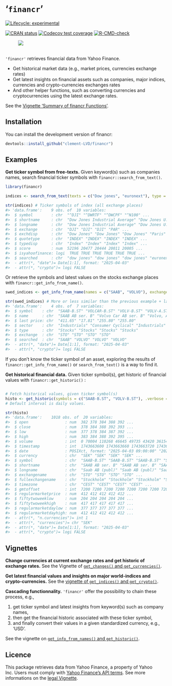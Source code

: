 
<!-- README.md is generated from README.Rmd. Please edit that file -->

# ‘`financr`’

<!-- badges: start -->

[![Lifecycle:
experimental](https://img.shields.io/badge/lifecycle-experimental-orange.svg)](https://lifecycle.r-lib.org/articles/stages.html#experimental)

[![CRAN
status](https://www.r-pkg.org/badges/version/financr)](https://CRAN.R-project.org/package=financr)
[![Codecov test
coverage](https://codecov.io/gh/Clement-LVD/financr/graph/badge.svg)](https://app.codecov.io/gh/Clement-LVD/financr)
[![R-CMD-check](https://github.com/Clement-LVD/financr/actions/workflows/R-CMD-check.yaml/badge.svg)](https://github.com/Clement-LVD/financr/actions/workflows/R-CMD-check.yaml)
<!-- badges: end -->

<figure>
<img
src="https://img.shields.io/badge/Package-bold?style=flat&amp;logoColor=black&amp;logoSize=2&amp;label=R&amp;labelColor=black&amp;color=green"
alt=" " />
<figcaption aria-hidden="true"> </figcaption>
</figure>

`'financr'` retrieves financial data from Yahoo Finance.

- Get historical market data (e.g., market prices, currencies exchange
  rates)
- Get latest insights on financial assets such as companies, major
  indices, currencies and crypto-currencies exchanges rates
- And other helper functions, such as converting currencies and
  cryptocurrencies using the latest exchange rates.

See the [Vignette ‘Summary of financr
Functions’](https://clement-lvd.github.io/financr/articles/Functions_summary.html).

## Installation

You can install the development version of financr:

``` r
devtools::install_github("clement-LVD/financr")
```

## Examples

**Get ticker symbol from free-texts.** Given keyword(s) such as
companies names, search financial ticker symbols with
`financr::search_from_text()`.

``` r
library(financr)

indices <- search_from_text(texts = c("Dow jones", "euronext"), type = "index" )

str(indices) # Ticker symbols of index (all exchange places)
#> 'data.frame':    9 obs. of  10 variables:
#>  $ symbol        : chr  "^DJI" "^DWRTF" "^DWCPF" "^N100" ...
#>  $ shortname     : chr  "Dow Jones Industrial Average" "Dow Jones U.S. Select REIT Inde" "Dow Jones U.S. Completion Total" "Euronext 100 Index" ...
#>  $ longname      : chr  "Dow Jones Industrial Average" "Dow Jones U.S. Select REIT Inde" "Dow Jones U.S. Completion Total" "Euronext 100 Index" ...
#>  $ exchange      : chr  "DJI" "DJI" "DJI" "PAR" ...
#>  $ exchdisp      : chr  "Dow Jones" "Dow Jones" "Dow Jones" "Paris" ...
#>  $ quotetype     : chr  "INDEX" "INDEX" "INDEX" "INDEX" ...
#>  $ typedisp      : chr  "Index" "Index" "Index" "Index" ...
#>  $ score         : num  52196 20477 20444 20011 20005 ...
#>  $ isyahoofinance: logi  TRUE TRUE TRUE TRUE TRUE TRUE ...
#>  $ searched      : chr  "dow jones" "dow jones" "dow jones" "euronext" ...
#>  - attr(*, "date")= Date[1:1], format: "2025-04-03"
#>  - attr(*, "crypto")= logi FALSE
```

Or retrieve the symbols and latest values on the stocks exchange places
with `financr::get_info_from_name()`.

``` r
swed_indices <- get_info_from_name(names = c("SAAB", "VOLVO"), exchange = "STO")

str(swed_indices) # More or less similar than the previous example + latest values of the day
#> 'data.frame':    4 obs. of  7 variables:
#>  $ symbol    : chr  "SAAB-B.ST" "VOLCAR-B.ST" "VOLV-B.ST" "VOLV-A.ST"
#>  $ name      : chr  "SAAB AB ser. B" "Volvo Car AB ser. B" "Volvo, AB ser. B" "Volvo, AB ser. A"
#>  $ last price: chr  "411.65" "17.81" "255.80" "255.80"
#>  $ sector    : chr  "Industrials" "Consumer Cyclical" "Industrials" "Industrials"
#>  $ type      : chr  "Stocks" "Stocks" "Stocks" "Stocks"
#>  $ exchange  : chr  "STO" "STO" "STO" "STO"
#>  $ searched  : chr  "SAAB" "VOLVO" "VOLVO" "VOLVO"
#>  - attr(*, "date")= Date[1:1], format: "2025-04-03"
#>  - attr(*, "crypto")= logi FALSE
```

If you don’t know the ticker symbol of an asset, exploring the results
of `financr::get_info_from_name()` or `search_from_text()` is a way to
find it.

**Get historical financial data.** Given ticker symbol(s), get historic
of financial values with `financr::get_historic()` :

``` r

# Fetch historical values, given ticker symbol(s)
histo <- get_historic(symbols = c("SAAB-B.ST", "VOLV-B.ST"), .verbose = FALSE)
# Default interval is daily values.

str(histo)
#> 'data.frame':    1018 obs. of  20 variables:
#>  $ open                : num  382 378 384 388 392 ...
#>  $ close               : num  378 384 388 392 393 ...
#>  $ low                 : num  377 378 384 387 392 ...
#>  $ high                : num  383 384 388 392 395 ...
#>  $ volume              : int  0 70004 110268 46645 49735 43420 36154 22047 28342 24174 ...
#>  $ timestamp           : int  1743663600 1743663660 1743663720 1743663780 1743663840 1743663900 1743663960 1743664020 1743664080 1743664140 ...
#>  $ date                : POSIXct, format: "2025-04-03 09:00:00" "2025-04-03 09:01:00" ...
#>  $ currency            : chr  "SEK" "SEK" "SEK" "SEK" ...
#>  $ symbol              : chr  "SAAB-B.ST" "SAAB-B.ST" "SAAB-B.ST" "SAAB-B.ST" ...
#>  $ shortname           : chr  "SAAB AB ser. B" "SAAB AB ser. B" "SAAB AB ser. B" "SAAB AB ser. B" ...
#>  $ longname            : chr  "Saab AB (publ)" "Saab AB (publ)" "Saab AB (publ)" "Saab AB (publ)" ...
#>  $ exchangename        : chr  "STO" "STO" "STO" "STO" ...
#>  $ fullexchangename    : chr  "Stockholm" "Stockholm" "Stockholm" "Stockholm" ...
#>  $ timezone            : chr  "CEST" "CEST" "CEST" "CEST" ...
#>  $ gmtoffset           : int  7200 7200 7200 7200 7200 7200 7200 7200 7200 7200 ...
#>  $ regularmarketprice  : num  412 412 412 412 412 ...
#>  $ fiftytwoweeklow     : num  204 204 204 204 204 ...
#>  $ fiftytwoweekhigh    : num  417 417 417 417 417 ...
#>  $ regularmarketdaylow : num  377 377 377 377 377 ...
#>  $ regularmarketdayhigh: num  412 412 412 412 412 ...
#>  - attr(*, "n.currencies")= int 1
#>  - attr(*, "currencies")= chr "SEK"
#>  - attr(*, "date")= Date[1:1], format: "2025-04-03"
#>  - attr(*, "crypto")= logi FALSE
```

## Vignettes

**Change currencies at current exchange rates and get historic of
exchange rates.** See the Vignette of [`get_changes()` and
`get_currencies()`](https://clement-lvd.github.io/financr/articles/Get_changes.html).

**Get latest financial values and insights on major world-indices and
crypto-currencies.** See the [vignette of `get_indices()` and
`get_crypto()`](https://clement-lvd.github.io/financr/articles/get_indices_and_get_crypto.html).

**Cascading functionnality.** `'financr'` offer the possibility to chain
these process, e.g.,

1.  get ticker symbol and latest insights from keyword(s) such as
    company names,
2.  then get the financial historic associated with these ticker symbol,
3.  and finally convert their values in a given standardized currency,
    e.g., ‘USD’.

See the vignette on [`get_info_from_names()` and
`get_historic()`](https://clement-lvd.github.io/financr/articles/get_info_and_historic.html).

## Licence

This package retrieves data from Yahoo Finance, a property of Yahoo
Inc. Users must comply with [Yahoo Finance’s API
terms](https://legal.yahoo.com/us/en/yahoo/terms/product-atos/apiforydn/index.html).
See more informations on the [legal
Vignette](https://clement-lvd.github.io/financr/articles/About_the_Yahoo_Finance_License.html).
